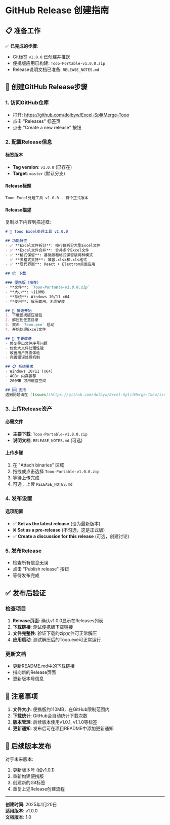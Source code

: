 # GitHub Release 创建指南

## 📋 准备工作

✅ **已完成的步骤**:
- Git标签 `v1.0.0` 已创建并推送
- 便携版应用已构建: `Tooo-Portable-v1.0.0.zip`
- Release说明文档已准备: `RELEASE_NOTES.md`

## 🚀 创建GitHub Release步骤

### 1. 访问GitHub仓库
- 打开: https://github.com/dolbyw/Excel-SplitMerge-Tooo
- 点击 "Releases" 标签页
- 点击 "Create a new release" 按钮

### 2. 配置Release信息

#### 标签版本
- **Tag version**: `v1.0.0` (已存在)
- **Target**: `master` (默认分支)

#### Release标题
```
Tooo Excel处理工具 v1.0.0 - 首个正式版本
```

#### Release描述
复制以下内容到描述框:

```markdown
# 🎉 Tooo Excel处理工具 v1.0.0

## 功能特性
- ✅ **Excel文件拆分**: 按行数拆分大型Excel文件
- ✅ **Excel文件合并**: 合并多个Excel文件
- ✅ **格式保留**: 基础版和格式保留版两种模式
- ✅ **多格式支持**: 兼容.xlsx和.xls格式
- ✅ **现代界面**: React + Electron桌面应用

## 📦 下载

### 便携版（推荐）
- **文件**: `Tooo-Portable-v1.0.0.zip`
- **大小**: ~110MB
- **系统**: Windows 10/11 x64
- **使用**: 解压即用，无需安装

## 🚀 快速开始
1. 下载便携版压缩包
2. 解压到任意目录
3. 双击 `Tooo.exe` 启动
4. 开始处理Excel文件

## 🔧 主要改进
- 修复导出文件序号问题
- 优化大文件处理性能
- 改善用户界面体验
- 完善错误处理机制

## 📋 系统要求
- Windows 10/11 (x64)
- 4GB+ 内存推荐
- 200MB 可用磁盘空间

## 🆘 支持
遇到问题请在 [Issues](https://github.com/dolbyw/Excel-SplitMerge-Tooo/issues) 页面反馈。
```

### 3. 上传Release资产

#### 必需文件
- **主要下载**: `Tooo-Portable-v1.0.0.zip`
- **说明文档**: `RELEASE_NOTES.md` (可选)

#### 上传步骤
1. 在 "Attach binaries" 区域
2. 拖拽或点击选择 `Tooo-Portable-v1.0.0.zip`
3. 等待上传完成
4. 可选：上传 `RELEASE_NOTES.md`

### 4. 发布设置

#### 选项配置
- ✅ **Set as the latest release** (设为最新版本)
- ❌ **Set as a pre-release** (不勾选，这是正式版)
- ✅ **Create a discussion for this release** (可选，创建讨论)

### 5. 发布Release
- 检查所有信息无误
- 点击 "Publish release" 按钮
- 等待发布完成

## ✅ 发布后验证

### 检查项目
1. **Release页面**: 确认v1.0.0显示在Releases列表
2. **下载链接**: 测试便携版下载链接
3. **文件完整性**: 验证下载的zip文件可正常解压
4. **应用启动**: 测试解压后的Tooo.exe可正常运行

### 更新文档
- 更新README.md中的下载链接
- 指向新的Release页面
- 更新版本号信息

## 📝 注意事项

1. **文件大小**: 便携版约110MB，在GitHub限制范围内
2. **下载统计**: GitHub会自动统计下载次数
3. **版本管理**: 后续版本使用v1.0.1, v1.1.0等标签
4. **更新通知**: 发布后可在项目README中添加更新通知

## 🔄 后续版本发布

对于未来版本:
1. 更新版本号 (如v1.0.1)
2. 重新构建便携版
3. 创建新的Git标签
4. 重复上述Release创建流程

---

**创建时间**: 2025年1月20日  
**适用版本**: v1.0.0  
**文档版本**: 1.0